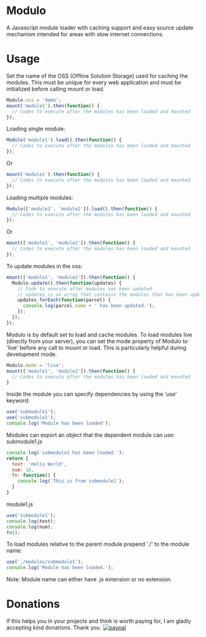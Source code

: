 # Modulo
A Javascript module loader with caching support and easy source update mechanism intended for areas with slow internet connections. 
# Usage
Set the name of the OSS (Offline Solution Storage) used for caching the modules. This must be unique for every web application and must be initialized before calling mount or load.
```javascript
Modulo.oss = 'demo';
mount('module1').then(function() {
  // Codes to execute after the modules has been loaded and mounted
});
```
Loading single module:
```javascript
Modulo('module1').load().then(function() {
  // Codes to execute after the modules has been loaded and mounted  
});
```
Or
```javascript
mount('module1').then(function() {
  // Codes to execute after the modules has been loaded and mounted  
});
```
Loading multiple modules:
```javascript
Modulo(['module1', 'module2']).load().then(function() {
  // Codes to execute after the modules has been loaded and mounted  
});
```
Or
```javascript
mount(['module1', 'module2']).then(function() {
  // Codes to execute after the modules has been loaded and mounted  
});
```
To update modules in the oss:
```javascript
mount(['module1', 'module2']).then(function() {
  Modulo.update().then(function(updates) {
    // Code to execute after modules has been updated
    // updates is an array that contains the modules that has been updated
    updates.forEach(function(parcel) {
      console.log(parcel.name + ' has been updated.');
    });
  });
});
```
Modulo is by default set to load and cache modules. To load modules live (directly from your server), you can set the mode property of Modulo to 'live' before any call to mount or load. This is particularly helpful during development mode.
```javascript
Modulo.mode = 'live';
mount(['module1', 'module2']).then(function() {
  // Codes to execute after the modules has been loaded and mounted
}
```
Inside the module you can specify dependencies by using the 'use' keyword:
```javascript
use('submodule1');
use('submodule2');
console.log('Module has been loaded');
```
Modules can export an object that the dependent module can use:
submodule1.js
```javascript
console.log('submodule1 has been loaded.');
return {
  text: 'Hello World',
  num: 16,
  fn: function() {
    console.log('This is from submodule1');
  }
}
```
module1.js
```javascript
use('submodule1');
console.log(text);
console.log(num);
fn();
```
To load modules relative to the parent module prepend './' to the module name:
```javascript
use('./modules/submodule1');
console.log('Module has been loaded.');
```

Note: Module name can either have .js extension or no extension.
# Donations
If this helps you in your projects and think is worth paying for, I am gladly accepting kind donations. Thank you.
[![paypal](https://www.paypalobjects.com/en_US/i/btn/btn_donateCC_LG.gif)](https://www.paypal.com/donate?hosted_button_id=UW2BMEKKV27CL)
